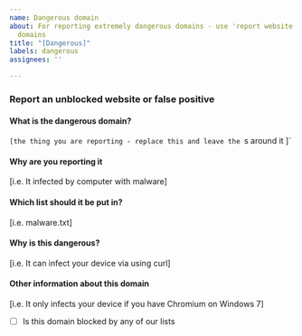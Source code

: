 ```yaml
---
name: Dangerous domain
about: For reporting extremely dangerous domains - use 'report website' for any other
  domains
title: "[Dangerous]"
labels: dangerous
assignees: ''

---
```


### Report an unblocked website or false positive
#### What is the dangerous domain?
`[the thing you are reporting - replace this and leave the `s around it ]`
#### Why are you reporting it
[i.e. It infected by computer with malware]
#### Which list should it be put in?
[i.e. malware.txt]
#### Why is this dangerous?
[i.e. It can infect your device via using curl]
#### Other information about this domain
[i.e. It only infects your device if you have Chromium on Windows 7]
- [ ] Is this domain blocked by any of our lists
